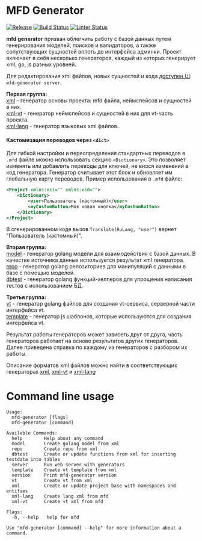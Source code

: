 # MFD Generator

[![Release](https://img.shields.io/github/release/vmkteam/mfd-generator.svg)](https://github.com/vmkteam/mfd-generator/releases/latest)
[![Build Status](https://github.com/vmkteam/mfd-generator/actions/workflows/go.yml/badge.svg?branch=master)](https://github.com/vmkteam/mfd-generator/actions)
[![Linter Status](https://github.com/vmkteam/mfd-generator/actions/workflows/golangci-lint.yml/badge.svg?branch=master)](https://github.com/vmkteam/mfd-generator/actions)

**mfd generator** призван облегчить работу с базой данных путем генерирования моделей, поисков и валидаторов, а также сопутствующих сущностей вплоть до интерфейса админки.
Проект включает в себя несколько генераторов, каждый из которых генерирует xml, go, js разных уровней.

Для редактирования xml файлов, новых сущностей и кода [доступен UI](https://github.com/vmkteam/mfd-ui): `mfd-generator server`.

**Первая группа:**  
[xml](/generators/xml) - генератор основы проекта: mfd файла, неймспейсов и сущностей в них.  
[xml-vt](/generators/xml-vt) - генератор неймспейсов и сущностей в них для vt-часть проекта.   
[xml-lang](/generators/xml-lang) - генератор языковых xml файлов.  

#### Кастомизация переводов через `<dict>`

Для гибкой настройки и переопределения стандартных переводов в `.mfd` файле можно использовать секцию `<Dictionary>`. Это позволяет изменять или добавлять переводы для ключей, не внося изменений в код генератора.
Генератор считывает этот блок и обновляет им глобальную карту переводов.
Пример использования в `.mfd` файле:
```xml
<Project xmlns:xsi="" xmlns:xsd="">
    <Dictionary>
        <user>Пользователь (кастомный)</user>
        <myCustomButton>Моя новая кнопка</myCustomButton>
    </Dictionary>
</Project>
```
В сгенерированном коде вызов `Translate(RuLang, "user")` вернет "Пользователь (кастомный)".

**Вторая группа:**  
[model](/generators/model) - генератор golang модели для взаимодействия с базой данных. В качестве источника данных используется результат xml генератора.  
[repo](/generators/repo) - генератор golang репозиториев для манипуляций с данными в базе с помощью моделей.  
[dbtest](/generators/dbtest) - генератор golang функций-хелперов для упрощения написания тестов с использованием БД.  

**Третья группа:**  
[vt](/generators/vt) - генератор golang файлов для создания vt-сервиса, серверной части интерфейса vt.  
[template](/generators/vt-template) - генератор js шаблонов, которые используются для создания интерфейса vt.  

Результат работы генераторов может зависеть друг от друга, часть генераторов работает на основе результатов других генераторов. Далее приведена справка по каждому из генераторов с разбором их работы.  

Описание форматов xml файлов можно найти в соответствующих генераторах [xml](/generators/xml), [xml-vt](/generators/xml-vt) и [xml-lang](/generators/xml-lang)

# Command line usage
```
Usage:
  mfd-generator [flags]
  mfd-generator [command]

Available Commands:
  help        Help about any command
  model       Create golang model from xml
  repo        Create repo from xml
  dbtest      Create or update functions from xml for inserting testdata into tables
  server      Run web server with generators
  template    Create vt template from xml
  version     Print mfd-generator version
  vt          Create vt from xml
  xml         Create or update project base with namespaces and entities
  xml-lang    Create lang xml from mfd
  xml-vt      Create vt xml from mfd

Flags:
  -h, --help   help for mfd

Use "mfd-generator [command] --help" for more information about a command.
```
